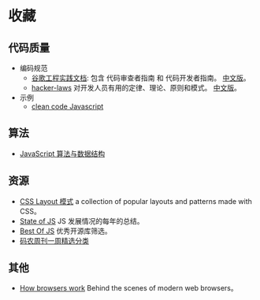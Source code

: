 # 收藏
## 代码质量
* 编码规范
  * [谷歌工程实践文档](https://github.com/google/eng-practices): 包含 代码审查者指南 和 代码开发者指南。 [中文版](https://jimmysong.io/eng-practices/)。
  * [hacker-laws](https://github.com/dwmkerr/hacker-laws) 对开发人员有用的定律、理论、原则和模式。 [中文版](https://github.com/nusr/hacker-laws-zh)。
* 示例
  * [clean code Javascript](https://github.com/ryanmcdermott/clean-code-javascript)

## 算法
* [JavaScript 算法与数据结构](https://github.com/trekhleb/javascript-algorithms/blob/master/README.zh-CN.md)

## 资源
* [CSS Layout 模式](https://csslayout.io/) a collection of popular layouts and patterns made with CSS。
* [State of JS](https://stateofjs.com/) JS 发展情况的每年的总结。
* [Best Of JS](https://bestofjs.org/) 优秀开源库筛选。
* [码农周刊一周精选分类](https://github.com/rogerzhu/MNWeeklyCategory)

## 其他
* [How browsers work](http://taligarsiel.com/Projects/howbrowserswork1.htm) Behind the scenes of modern web browsers。